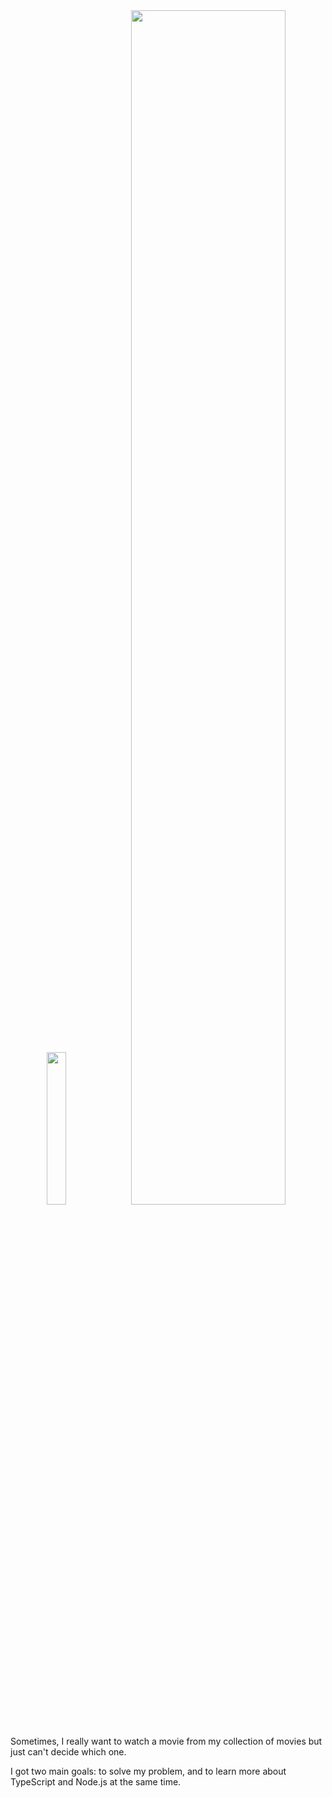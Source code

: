 <div align="center">
    <img src="https://media0.giphy.com/media/v1.Y2lkPTc5MGI3NjExbmV2bnFjNnYxY2MwbnJsbWpnOGd1NGF3ZTBuejViaXBieXdoMzIzbCZlcD12MV9pbnRlcm5hbF9naWZfYnlfaWQmY3Q9cw/iqggYXxKIIegmxViGg/giphy.gif" width="25%" />
    <img src="https://media4.giphy.com/media/v1.Y2lkPTc5MGI3NjExMjFlMTA1emc3djJ3Z2VqNjBjMjA3Z3ZyMGJ1OGlpbzJ6NmdhYjIxMiZlcD12MV9pbnRlcm5hbF9naWZfYnlfaWQmY3Q9cw/fgzofMeJRP5b2TDLas/giphy.gif" width="70%" />
    <br /><br />
</div>

Sometimes, I really want to watch a movie from my collection of movies but just can't decide which one.

I got two main goals: to solve my problem, and to learn more about TypeScript and Node.js at the same time.
